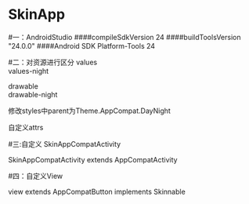 # SkinApp
#一：AndroidStudio
####compileSdkVersion 24 
####buildToolsVersion "24.0.0"
####Android SDK Platform-Tools 24

#二：对资源进行区分
values<br/>
values-night<br/>

drawable<br/>
drawable-night<br/>

修改styles中parent为Theme.AppCompat.DayNight<br/>

自定义attrs<br/>

#三:自定义 SkinAppCompatActivity

SkinAppCompatActivity extends AppCompatActivity<br/>

#四：自定义View

view extends AppCompatButton implements Skinnable<br/>
